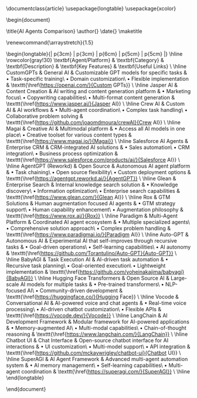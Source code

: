 \documentclass{article}
\usepackage{longtable}
\usepackage{xcolor}

\begin{document}

\title{AI Agents Comparison}
\author{}
\date{}
\maketitle

\renewcommand{\arraystretch}{1.5}

\begin{longtable}{| p{3cm} | p{3cm} | p{6cm} | p{5cm} | p{5cm} |}
    \hline
    \rowcolor{gray!30} \textbf{Agent/Platform} & \textbf{Category} & \textbf{Description} & \textbf{Key Features} & \textbf{Useful Links} \\
    \hline
    CustomGPTs & General AI & Customizable GPT models for specific tasks & 
    • Task-specific training\\
    • Domain customization\\
    • Flexible implementation & 
    \texttt{\href{https://openai.com/}{Custom GPTs}} \\
    \hline
    Jasper AI & Content Creation & AI writing and content generation platform & 
    • Marketing focus\\
    • Copywriting capabilities\\
    • Multi-format content generation & 
    \texttt{\href{https://www.jasper.ai/}{Jasper AI}} \\
    \hline
    Crew AI & Custom AI & AI workflows & 
    • Multi-agent coordination\\
    • Complex task handling\\
    • Collaborative problem solving & 
    \texttt{\href{https://github.com/joaomdmoura/crewAI}{Crew AI}} \\
    \hline
    Magai & Creative AI & Multimodal platform & 
    • Access all AI models in one place\\
    • Creative toolset for various content types & 
    \texttt{\href{https://www.magai.io/}{Magai}} \\
    \hline
    Salesforce AI Agents & Enterprise CRM & CRM-integrated AI solutions & 
    • Sales automation\\
    • CRM integration\\
    • Business process optimization & 
    \texttt{\href{https://www.salesforce.com/products/ai/}{Salesforce AI}} \\
    \hline
    AgentGPT (Reworkd) & Open Source & Autonomous AI agent platform & 
    • Task chaining\\
    • Open source flexibility\\
    • Custom deployment options & 
    \texttt{\href{https://agentgpt.reworkd.ai/}{AgentGPT}} \\
    \hline
    Glean & Enterprise Search & Internal knowledge search solution & 
    • Knowledge discovery\\
    • Information optimization\\
    • Enterprise search capabilities & 
    \texttt{\href{https://www.glean.com/}{Glean AI}} \\
    \hline
    Rox & GTM Solutions & Human augmentation focused AI agents & 
    • GTM strategy support\\
    • Human capability enhancement\\
    • Augmentation philosophy & 
    \texttt{\href{https://www.rox.ai/}{Rox}} \\
    \hline
    Paradigm & Multi-Agent Platform & Coordinated AI agent ecosystem & 
    • Multiple specialized agents\\
    • Comprehensive solution approach\\
    • Complex problem handling & 
    \texttt{\href{https://www.paradigmai.io/}{Paradigm AI}} \\
    \hline
    Auto-GPT & Autonomous AI & Experimental AI that self-improves through recursive tasks & 
    • Goal-driven operations\\
    • Self-learning capabilities\\
    • AI autonomy & 
    \texttt{\href{https://github.com/Torantulino/Auto-GPT}{Auto-GPT}} \\
    \hline
    BabyAGI & Task Execution AI & AI-driven task automation & 
    • Recursive task planning\\
    • Goal-oriented execution\\
    • Lightweight implementation & 
    \texttt{\href{https://github.com/yoheinakajima/babyagi}{BabyAGI}} \\
    \hline
    Hugging Face Transformers & Open Source AI & Large-scale AI models for multiple tasks & 
    • Pre-trained transformers\\
    • NLP-focused AI\\
    • Community-driven development & 
    \texttt{\href{https://huggingface.co/}{Hugging Face}} \\
    \hline
    Vocode & Conversational AI & AI-powered voice and chat agents & 
    • Real-time voice processing\\
    • AI-driven chatbot customization\\
    • Flexible APIs & 
    \texttt{\href{https://vocode.dev/}{Vocode}} \\
    \hline
    LangChain & AI Development Framework & Modular framework for AI-powered applications & 
    • Memory-augmented AI\\
    • Multi-modal capabilities\\
    • Chain-of-thought reasoning & 
    \texttt{\href{https://www.langchain.com/}{LangChain}} \\
    \hline
    Chatbot UI & Chat Interface & Open-source chatbot interface for AI interactions & 
    • UI customization\\
    • Multi-model support\\
    • API integration & 
    \texttt{\href{https://github.com/mckaywrigley/chatbot-ui}{Chatbot UI}} \\
    \hline
    SuperAGI & AI Agent Framework & Advanced multi-agent automation system & 
    • AI memory management\\
    • Self-learning capabilities\\
    • Multi-agent coordination & 
    \texttt{\href{https://superagi.com/}{SuperAGI}} \\
    \hline
\end{longtable}

\end{document}
